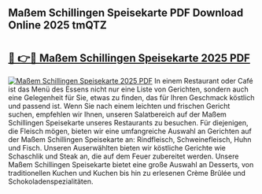 ## Maßem Schillingen Speisekarte PDF Download Online 2025 tmQTZ

# <h2><a href="http://gc667o.nevu.top/?p=Ma%c3%9fem+Schillingen+Speisekarte">🔗 👉🔴 Maßem Schillingen Speisekarte 2025 PDF</a></h2>

[![Maßem Schillingen Speisekarte 2025 PDF](https://i.imgur.com/dBaPXMq.png)](http://gc667o.nevu.top/?p=Ma%c3%9fem+Schillingen+Speisekarte)
In einem Restaurant oder Café ist das Menü des Essens nicht nur eine Liste von Gerichten, sondern auch eine Gelegenheit für Sie, etwas zu finden, das für Ihren Geschmack köstlich und passend ist. Wenn Sie nach einem leichten und frischen Gericht suchen, empfehlen wir Ihnen, unseren Salatbereich auf der Maßem Schillingen Speisekarte unseres Restaurants zu besuchen. Für diejenigen, die Fleisch mögen, bieten wir eine umfangreiche Auswahl an Gerichten auf der Maßem Schillingen Speisekarte an: Rindfleisch, Schweinefleisch, Huhn und Fisch. Unseren Auserwählten bieten wir köstliche Gerichte wie Schaschlik und Steak an, die auf dem Feuer zubereitet werden. Unsere Maßem Schillingen Speisekarte bietet eine große Auswahl an Desserts, von traditionellen Kuchen und Kuchen bis hin zu erlesenen Crème Brûlée und Schokoladenspezialitäten.
